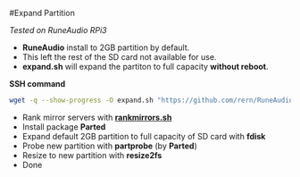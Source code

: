 #Expand Partition

_Tested on RuneAudio RPi3_  

- **RuneAudio** install to 2GB partition by default.  
- This left the rest of the SD card not available for use.  
- **expand.sh** will expand the partiton to full capacity **without reboot**.  


**SSH command**

```sh
wget -q --show-progress -O expand.sh "https://github.com/rern/RuneAudio/expand_partition/blob/master/expand.sh?raw=1"; chmod +x expand.sh; ./expand.sh
```

- Rank mirror servers with [**rankmirrors.sh**](https://github.com/rern/ArchLinuxArm_rankmirrors/)
- Install package **Parted**  
- Expand default 2GB partition to full capacity of SD card with **fdisk**  
- Probe new partition with **partprobe** (by **Parted**)  
- Resize to new partition with **resize2fs**  
- Done  
